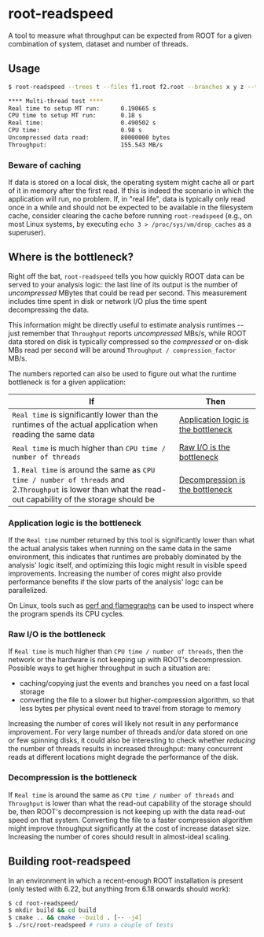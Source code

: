 # root-readspeed

A tool to measure what throughput can be expected from ROOT for a given combination of system, dataset and number of threads.

## Usage

```bash
$ root-readspeed --trees t --files f1.root f2.root --branches x y z --threads 4

**** Multi-thread test ****
Real time to setup MT run:      0.190665 s
CPU time to setup MT run:       0.18 s
Real time:                      0.490502 s
CPU time:                       0.98 s
Uncompressed data read:         80000000 bytes
Throughput:                     155.543 MB/s
```

### Beware of caching

If data is stored on a local disk, the operating system might cache all or part of it in memory after the first read. If this is indeed the scenario in which the application will run, no problem. If, in "real life", data is typically only read once in a while and should not be expected to be available in the filesystem cache, consider clearing the cache before running `root-readspeed` (e.g., on most Linux systems, by executing `echo 3 > /proc/sys/vm/drop_caches` as a superuser).

## Where is the bottleneck?

Right off the bat, `root-readspeed` tells you how quickly ROOT data can be served to your analysis logic: the last line of its output is the number of *uncompressed* MBytes that could be read per second. This measurement includes time spent in disk or network I/O plus the time spent decompressing the data.

This information might be directly useful to estimate analysis runtimes -- just remember that `Throughput` reports *uncompressed* MBs/s, while ROOT data stored on disk is typically compressed so the *compressed* or on-disk MBs read per second will be around `Throughput / compression_factor` MB/s.

The numbers reported can also be used to figure out what the runtime bottleneck is for a given application:

|If|Then|
|--|----|
|`Real time` is significantly lower than the runtimes of the actual application when reading the same data|[Application logic is the bottleneck](#application-logic-is-the-bottleneck)| 
|`Real time` is much higher than `CPU time / number of threads`|[Raw I/O is the bottleneck](#raw-io-is-the-bottleneck)|
|1. `Real time` is around the same as `CPU time / number of threads` and 2.`Throughput` is lower than what the read-out capability of the storage should be|[Decompression is the bottleneck](#decompression-is-the-bottleneck)|

### Application logic is the bottleneck

If the `Real time` number returned by this tool is significantly lower than what the actual analysis takes when running on the same data in the same environment, this indicates that runtimes are probably dominated by the analysis' logic itself, and optimizing this logic might result in visible speed improvements.
Increasing the number of cores might also provide performance benefits if the slow parts of the analysis' logc can be parallelized.

On Linux, tools such as [perf and flamegraphs](http://www.brendangregg.com/FlameGraphs/cpuflamegraphs.html) can be used to inspect where the program spends its CPU cycles.

### Raw I/O is the bottleneck

If `Real time` is much higher than `CPU time / number of threads`, then the network or the hardware is not keeping up with ROOT's decompression.
Possible ways to get higher throughput in such a situation are:
- caching/copying just the events and branches you need on a fast local storage
- converting the file to a slower but higher-compression algorithm, so that less bytes per physical event need to travel from storage to memory

Increasing the number of cores will likely not result in any performance improvement. For very large number of threads and/or data stored on one or few spinning disks, it could also be interesting to check whether *reducing* the number of threads results in increased throughput: many concurrent reads at different locations might degrade the performance of the disk.

### Decompression is the bottleneck

If `Real time` is around the same as `CPU time / number of threads` and `Throughput` is lower than what the read-out capability of the storage should be, then ROOT's decompression is not keeping up with the data read-out speed on that system. Converting the file to a faster compression algorithm might improve throughput significantly at the cost of increase dataset size. Increasing the number of cores should result in almost-ideal scaling.

## Building root-readspeed

In an environment in which a recent-enough ROOT installation is present (only tested with 6.22, but anything from 6.18 onwards should work):

```bash
$ cd root-readspeed/
$ mkdir build && cd build
$ cmake .. && cmake --build . [-- -j4]
$ ./src/root-readspeed # runs a couple of tests
```
